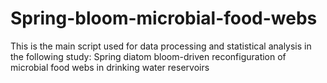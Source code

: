 # Spring-bloom-microbial-food-webs
This is the main script used for data processing and statistical analysis in the following study: Spring diatom bloom-driven reconfiguration of microbial food webs in drinking water reservoirs
